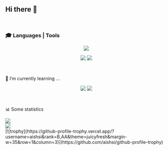 ## Hi there 👋

<br>

### 🎓 Languages | Tools
<p align="center">
  <img src="https://skillicons.dev/icons?i=css,html,scss,js" />  
</p>
<p align="center">
  <img src="https://skillicons.dev/icons?i=git,webpack" />
  <img src="https://skillicons.dev/icons?i=figma" />
</p>

<br>

🌱 I’m currently learning ...
<p align="center">
  <img src="https://skillicons.dev/icons?i=typescript,nodejs" />
   <img src="https://skillicons.dev/icons?i=react" />  
</p>

<br>

📊 Some statistics
<div align="left">
  <img src="https://www.codewars.com/users/AishSI/badges/large">  
</div>
<div align="left">
  <img src="https://github-readme-stats.vercel.app/api?username=aishsi&show_icons=true&theme=city_lights&hide=issues,contribs">  
</div>
[![trophy](https://github-profile-trophy.vercel.app/?username=aishsi&rank=B,AA&theme=juicyfresh&margin-w=35&row=1&column=3)](https://github.com/aishsi/github-profile-trophy)
<!-- [![GitHub Streak](https://github-readme-streak-stats.herokuapp.com/?user=aishsi)](https://git.io/streak-stats)
 -->
